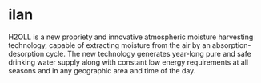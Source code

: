 # ilan
H2OLL is a new propriety and innovative atmospheric moisture harvesting technology, capable of extracting moisture from the air by an absorption-desorption cycle. The new technology generates year-long pure and safe drinking water supply along with constant low energy requirements at all seasons and in any geographic area and time of the day.
